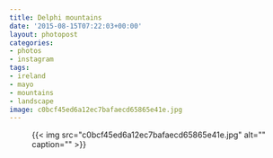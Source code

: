 ```yaml
---
title: Delphi mountains
date: '2015-08-15T07:22:03+00:00'
layout: photopost
categories:
- photos
- instagram
tags:
- ireland
- mayo
- mountains
- landscape
image: c0bcf45ed6a12ec7bafaecd65865e41e.jpg
---
```


<figure class="photo photo--square">
  {{< img src="c0bcf45ed6a12ec7bafaecd65865e41e.jpg" alt="" caption="" >}}

</figure>




